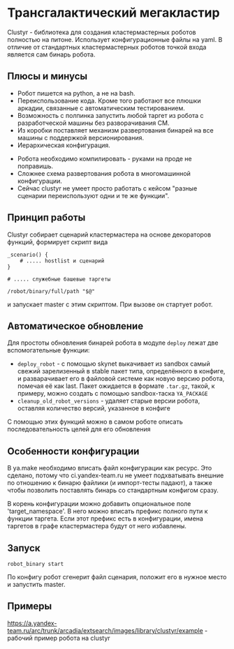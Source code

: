 # Трансгалактический мегакластир

Clustyr - библиотека для создания кластермастерных роботов полностью на питоне. Использует конфигурационные файлы на yaml.
В отличие от стандартных кластермастерных роботов точкой входа является сам бинарь робота.

## Плюсы и минусы

+ Робот пишется на python, а не на bash.
+ Переиспользование кода. Кроме того работают все плюшки аркадии, связанные с автоматическим тестированием.
+ Возможность с полпинка запустить любой таргет из робота с разработческой машины без разворачивания CM.
+ Из коробки поставляет механизм развертования бинарей на все машины с поддержкой версионирования.
+ Иерархическая конфигурация.

- Робота необходимо компилировать - руками на проде не поправишь.
- Сложнее схема развертования робота в многомашинной конфигурации.
- Сейчас clustyr не умеет просто работать с кейсом "разные сценарии переиспользуют одни и те же функции".

## Принцип работы

Clustyr собирает сценарий кластермастера на основе декораторов функций, формирует скрипт вида

```
_scenario() {
    # ..... hostlist и сценарий
}

# ..... служебные башевые таргеты

/robot/binary/full/path "$@"
```

и запускает master с этим скриптом. При вызове он стартует робот.

## Автоматическое обновление

Для простоты обновления бинарей робота в модуле `deploy` лежат две вспомогательные функции:
- `deploy_robot` - с помощью skynet выкачивает из sandbox самый свежий зарелизенный в stable пакет типа, определённого в конфиге, и разварачивает его в файловой системе как новую версию робота, помечая её как last. Пакет ожидается в формате `.tar.gz`, такой, к примеру, можно создать с помощью sandbox-таска `YA_PACKAGE`
- `cleanup_old_robot_versions` - удаляет старые версии робота, оставляя количество версий, указанное в конфиге

С помощью этих функций можно в самом роботе описать последовательность целей для его обновления

## Особенности конфигурации

В ya.make необходимо вписать файл конфигурации как ресурс. Это сделано, потому что ci.yandex-team.ru не умеет подхватывать внешние по отношению к бинарю файлики (и импорт-тесты падают), а также чтобы позволить поставлять бинарь со стандартным конфигом сразу.

В корень конфигурации можно добавить опциональное поле 'target\_namespace'. В него можно вписать префикс полного пути к функции таргета. Если этот префикс есть в конфигурации, имена таргетов в графе кластермастера будут от него избавлены.

## Запуск

```
robot_binary start
```

По конфигу робот сгенерит файл сценария, положит его в нужное место и запустить master.

## Примеры

https://a.yandex-team.ru/arc/trunk/arcadia/extsearch/images/library/clustyr/example - рабочий пример робота на clustyr
